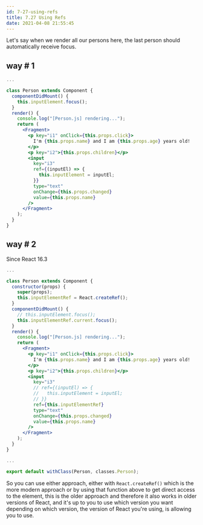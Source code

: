 ```yaml
---
id: 7-27-using-refs
title: 7.27 Using Refs
date: 2021-04-08 21:55:45
---
```


Let's say when we render all our persons here, the last person should automatically receive focus.

## way # 1

```jsx title="Person.js" {4-6,17-19}
...

class Person extends Component {
  componentDidMount() {
    this.inputElement.focus();
  }
  render() {
    console.log("[Person.js] rendering...");
    return (
      <Fragment>
        <p key="i1" onClick={this.props.click}>
          I'm {this.props.name} and I am {this.props.age} years old!
        </p>
        <p key="i2">{this.props.children}</p>
        <input
          key="i3"
          ref={(inputEl) => {
            this.inputElement = inputEl;
          }}
          type="text"
          onChange={this.props.changed}
          value={this.props.name}
        />
      </Fragment>
    );
  }
}
```

## way # 2

Since React 16.3

```jsx title="Person.js" {4-11,25}
...

class Person extends Component {
  constructor(props) {
    super(props);
    this.inputElementRef = React.createRef();
  }
  componentDidMount() {
    // this.inputElement.focus();
    this.inputElementRef.current.focus();
  }
  render() {
    console.log("[Person.js] rendering...");
    return (
      <Fragment>
        <p key="i1" onClick={this.props.click}>
          I'm {this.props.name} and I am {this.props.age} years old!
        </p>
        <p key="i2">{this.props.children}</p>
        <input
          key="i3"
          // ref={(inputEl) => {
          //   this.inputElement = inputEl;
          // }}
          ref={this.inputElementRef}
          type="text"
          onChange={this.props.changed}
          value={this.props.name}
        />
      </Fragment>
    );
  }
}

...

export default withClass(Person, classes.Person);
```

So you can use either approach, either with `React.createRef()` which is the more modern approach or by using that function above to get direct access to the element, this is the older approach and therefore it also works in older versions of React, and it's up to you to use which version you want depending on which version, the version of React you're using, is allowing you to use.
